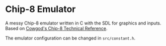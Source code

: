 # Chip-8 Emulator
A messy Chip-8 emulator written in C with the SDL for graphics and inputs. Based on [Cowgod's Chip-8 Technical Reference](http://devernay.free.fr/hacks/chip8/C8TECH10.HTM).

The emulator configuration can be changed in `src/constant.h`.